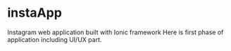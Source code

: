 # instaApp
Instagram web application built with Ionic framework
Here is first phase of application including UI/UX part.
